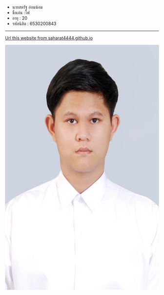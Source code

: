 - นายสหรัฐ อ่อนน้อม
- ชื่อเล่น :โฟ
- อายุ : 20
- รหัสนิสิต : 6530200843

---


[Url this website from saharat4444.github.io](https://saharat4444.github.io/)

<p align="center">
  <img src="S__29573134.jpg" width="600" height="800" alt="student">
</p>
